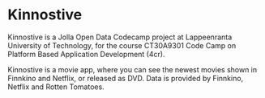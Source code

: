 # Kinnostive
Kinnostive is a Jolla Open Data Codecamp project at Lappeenranta University of Technology, for the course CT30A9301 Code Camp on Platform Based Application Development (4cr).

Kinnostive is a movie app, where you can see the newest movies shown in Finnkino and Netflix, or released as DVD.
Data is provided by Finnkino, Netflix and Rotten Tomatoes.
